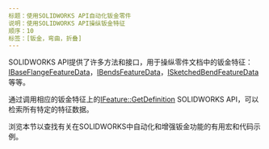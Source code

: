 ```yaml
---
标题：使用SOLIDWORKS API自动化钣金零件
说明：使用SOLIDWORKS API操纵钣金特征
顺序：10
标签：[钣金，弯曲，折叠]
---
```


SOLIDWORKS API提供了许多方法和接口，用于操纵零件文档中的钣金特征：[IBaseFlangeFeatureData](https://help.solidworks.com/2018/english/api/sldworksapi/SolidWorks.Interop.sldworks~SolidWorks.Interop.sldworks.IBaseFlangeFeatureData.html)，[IBendsFeatureData](https://help.solidworks.com/2018/english/api/sldworksapi/solidworks.interop.sldworks~solidworks.interop.sldworks.ibendsfeaturedata_members.html)，[ISketchedBendFeatureData](https://help.solidworks.com/2018/english/api/sldworksapi/solidworks.interop.sldworks~solidworks.interop.sldworks.isketchedbendfeaturedata.html)等等。

通过调用相应的钣金特征上的[IFeature::GetDefinition](https://help.solidworks.com/2018/english/api/sldworksapi/SolidWorks.Interop.sldworks~SolidWorks.Interop.sldworks.IFeature~GetDefinition.html) SOLIDWORKS API，可以检索所有特定的特征数据。

浏览本节以查找有关在SOLIDWORKS中自动化和增强钣金功能的有用宏和代码示例。